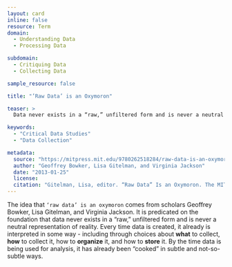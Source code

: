 ```yaml
---
layout: card
inline: false
resource: Term
domain:
  - Understanding Data
  - Processing Data

subdomain:
  - Critiquing Data
  - Collecting Data

sample_resource: false

title: "’Raw Data’ is an Oxymoron"

teaser: >
  Data never exists in a “raw,” unfiltered form and is never a neutral representation of reality.

keywords:
  - "Critical Data Studies"
  - "Data Collection"

metadata:
  source: "https://mitpress.mit.edu/9780262518284/raw-data-is-an-oxymoron/"
  author: "Geoffrey Bowker, Lisa Gitelman, and Virginia Jackson"
  date: "2013-01-25"
  license:
  citation: "Gitelman, Lisa, editor. “Raw Data” Is an Oxymoron. The MIT Press, 2013."
---
```


The idea that `‘raw data’ is an oxymoron` comes from scholars Geoffrey Bowker, Lisa Gitelman, and Virginia Jackson. It is predicated on the foundation that data never exists in a “raw,” unfiltered form and is never a neutral representation of reality. Every time data is created, it already is interpreted in some way - including through choices about **what** to collect, **how** to collect it, how to **organize** it, and how to **store** it. By the time data is being used for analysis, it has already been “cooked” in subtle and not-so-subtle ways.
